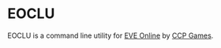 # EOCLU

EOCLU is a command line utility for [EVE Online](https://www.eveonline.com/) by
[CCP Games](https://www.ccpgames.com/).
